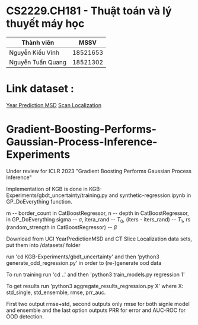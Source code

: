 # CS2229.CH181 - Thuật toán và lý thuyết máy học

|    Thành viên   |    MSSV       |
|-----------------|---------------|
|Nguyễn Kiều Vinh |   18521653    |
|Nguyễn Tuấn Quang|   18521302    |

# Link dataset :

[Year Prediction MSD](https://archive.ics.uci.edu/dataset/203/yearpredictionmsd)
[Scan Localization](https://www.kaggle.com/datasets/uciml/ct-slice-localization)

# Gradient-Boosting-Performs-Gaussian-Process-Inference-Experiments
Under review for ICLR 2023 "Gradient Boosting Performs Gaussian Process Inference"

Implementation of KGB is done in KGB-Experiments/gbdt_uncertainty/training.py and synthetic-regression.ipynb in GP_DoEverything function. 

m -- border_count in CatBoostRegressor, n -- depth in CatBoostRegressor, in GP_DoEverything sigma  -- $\sigma$, itera_rand -- $T_0$, (iters - iters_rand) -- $T_1$, rs (random_strength in CatBoostRegressor) -- $\beta$


Download from UCI YearPredictionMSD and CT Slice Localization data sets, put them into /datasets/ folder

run 'cd KGB-Experiments/gbdt_uncertainty' and then 'python3 generate_odd_regression.py' in order to (re-)generate ood data

To run training run 'cd ..' and then 'python3 train_models.py regression 1'

To get results run 'python3 aggregate_results_regression.py X' where X: std_single, std_ensemble, rmse, prr_auc. 

First two output rmse+std, second outputs only rmse for both signle model and ensemble and the last option outputs PRR for error and AUC-ROC for OOD detection.
